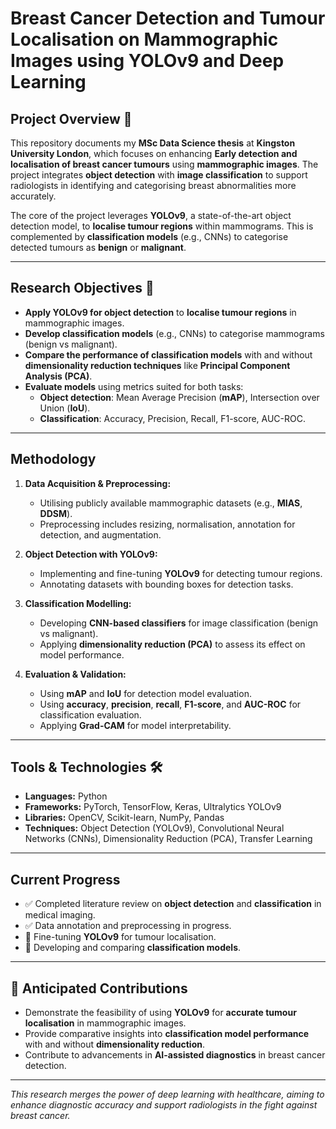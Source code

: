 # Breast Cancer Detection and Tumour Localisation on Mammographic Images using YOLOv9 and Deep Learning

## Project Overview 📄

This repository documents my **MSc Data Science thesis** at **Kingston University London**, which focuses on enhancing **Early detection and localisation of breast cancer tumours** using **mammographic images**. The project integrates **object detection** with **image classification** to support radiologists in identifying and categorising breast abnormalities more accurately.

The core of the project leverages **YOLOv9**, a state-of-the-art object detection model, to **localise tumour regions** within mammograms. This is complemented by **classification models** (e.g., CNNs) to categorise detected tumours as **benign** or **malignant**.

---

## Research Objectives 🎯 

- **Apply YOLOv9 for object detection** to **localise tumour regions** in mammographic images.  
- **Develop classification models** (e.g., CNNs) to categorise mammograms (benign vs malignant).  
- **Compare the performance of classification models** with and without **dimensionality reduction techniques** like **Principal Component Analysis (PCA)**.  
- **Evaluate models** using metrics suited for both tasks:  
  - **Object detection**: Mean Average Precision (**mAP**), Intersection over Union (**IoU**).  
  - **Classification**: Accuracy, Precision, Recall, F1-score, AUC-ROC.

---

## Methodology

1. **Data Acquisition & Preprocessing:**  
   - Utilising publicly available mammographic datasets (e.g., **MIAS**, **DDSM**).  
   - Preprocessing includes resizing, normalisation, annotation for detection, and augmentation.

2. **Object Detection with YOLOv9:**  
   - Implementing and fine-tuning **YOLOv9** for detecting tumour regions.  
   - Annotating datasets with bounding boxes for detection tasks.

3. **Classification Modelling:**  
   - Developing **CNN-based classifiers** for image classification (benign vs malignant).  
   - Applying **dimensionality reduction (PCA)** to assess its effect on model performance.

4. **Evaluation & Validation:**  
   - Using **mAP** and **IoU** for detection model evaluation.  
   - Using **accuracy**, **precision**, **recall**, **F1-score**, and **AUC-ROC** for classification evaluation.  
   - Applying **Grad-CAM** for model interpretability.

---

## Tools & Technologies 🛠️

- **Languages:** Python  
- **Frameworks:** PyTorch, TensorFlow, Keras, Ultralytics YOLOv9  
- **Libraries:** OpenCV, Scikit-learn, NumPy, Pandas  
- **Techniques:** Object Detection (YOLOv9), Convolutional Neural Networks (CNNs), Dimensionality Reduction (PCA), Transfer Learning

---

## Current Progress

- ✅ Completed literature review on **object detection** and **classification** in medical imaging.  
- ✅ Data annotation and preprocessing in progress.  
- 🔄 Fine-tuning **YOLOv9** for tumour localisation.  
- 🔄 Developing and comparing **classification models**.

---

## 🧠 Anticipated Contributions

- Demonstrate the feasibility of using **YOLOv9** for **accurate tumour localisation** in mammographic images.  
- Provide comparative insights into **classification model performance** with and without **dimensionality reduction**.  
- Contribute to advancements in **AI-assisted diagnostics** in breast cancer detection.

---

*This research merges the power of deep learning with healthcare, aiming to enhance diagnostic accuracy and support radiologists in the fight against breast cancer.*
